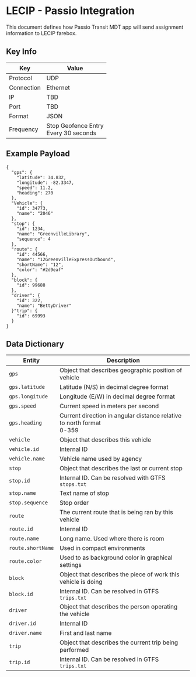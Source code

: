 # LECIP - Passio Integration

This document defines how Passio Transit MDT app will send assignment information to LECIP farebox. 

## Key Info

| Key | Value |
| --- | --- |
| Protocol | UDP |
| Connection | Ethernet |
| IP | TBD |
| Port | TBD |
| Format | JSON |
| Frequency | Stop Geofence Entry<br>Every 30 seconds |



## Example Payload
```
{
  "gps": {
    "latitude": 34.832,
    "longitude": -82.3347,
    "speed": 11.2,
    "heading": 270
  },
  "Vehicle": {
    "id": 34773,
    "name": "2046"
  },
  "stop": {
    "id": 1234,
    "name": "GreenvilleLibrary",
    "sequence": 4
  },
  "route": {
    "id": 44566,
    "name": "12GreenvilleExpressOutbound",
    "shortName": "12",
    "color": "#2d9eaf"
  },
  "block": {
    "id": 99688
  },
  "driver": {
    "id": 322,
    "name": "BettyDriver"
  }"trip": {
    "id": 69993
  }
}
```

## Data Dictionary

| Entity |Description |
| --- | --- |
| `gps` | Object that describes geographic position of vehicle |
| `gps.latitude` | Latitude (N/S) in decimal degree format |
| `gps.longitude` | Longitude (E/W) in decimal degree format |
| `gps.speed` | Current speed in meters per second |
| `gps.heading` | Current direction in angular distance relative to north format<br>0-359 |
| `vehicle` | Object that describes this vehicle |
| `vehicle.id` | Internal ID |
| `vehicle.name` | Vehicle name used by agency |
| `stop` | Object that describes the last or current stop |
| `stop.id` | Internal ID. Can be resolved with GTFS `stops.txt` |
| `stop.name` | Text name of stop |
| `stop.sequence` | Stop order |
| `route` | The current route that is being ran by this vehicle |
| `route.id` | Internal ID |
| `route.name` | Long name. Used where there is room |
| `route.shortName` | Used in compact environments |
| `route.color` | Used to as background color in graphical settings |
| `block` | Object that describes the piece of work this vehicle is doing |
| `block.id` | Internal ID. Can be resolved in GTFS `trips.txt` |
| `driver` | Object that describes the person operating the vehicle |
| `driver.id` | Internal ID |
| `driver.name` | First and last name |
| `trip` | Object that describes the current trip being performed |
| `trip.id` | Internal ID. Can be resolved in GTFS `trips.txt` |
